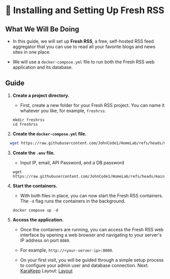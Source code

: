 # 📰 Installing and Setting Up Fresh RSS

## What We Will Be Doing

* In this guide, we will set up **Fresh RSS**, a free, self-hosted RSS feed aggregator that you can use to read all your favorite blogs and news sites in one place.

* We will use a `docker-compose.yml` file to run both the Fresh RSS web application and its database.

## Guide

1. **Create a project directory.**

   * First, create a new folder for your Fresh RSS project. You can name it whatever you like, for example, `freshrss`.

   ```
   mkdir freshrss
   cd freshrss
   ```

2. **Create the `docker-compose.yml` file.**
  ```bash
    wget https://raw.githubusercontent.com/JohnCode1/HomeLab/refs/heads/main/docker/freshrss/compose.yml
  ```

3. **Create the `.env` file.**
   * Input IP, email, API Password, and a DB password

   ```
   wget https://raw.githubusercontent.com/JohnCode1/HomeLab/refs/heads/main/docker/freshrss/.env
   ```

5. **Start the containers.**

   * With both files in place, you can now start the Fresh RSS containers. The `-d` flag runs the containers in the background.

   ```
   docker compose up -d
   ```

6. **Access the application.**

   * Once the containers are running, you can access the Fresh RSS web interface by opening a web browser and navigating to your server's IP address on port `8080`.

   * For example, `http://<your-server-ip>:8080`.

   * On your first visit, you will be guided through a simple setup process to configure your admin user and database connection.
Next: [KaraKeep](../Karakeep)
Layout: [Layout](../Layout)
